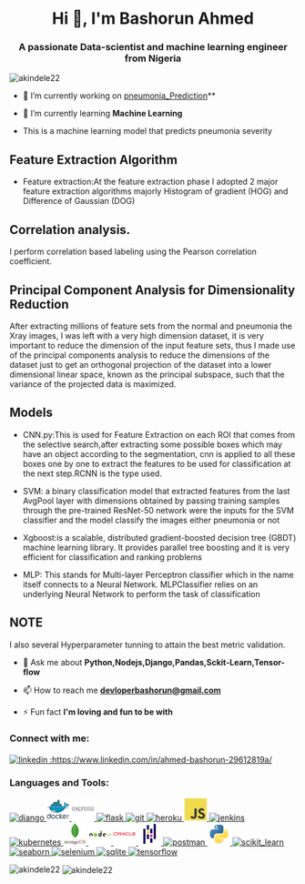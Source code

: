 <h1 align="center">Hi 👋, I'm Bashorun Ahmed</h1>
<h3 align="center">A passionate Data-scientist and machine learning engineer from Nigeria</h3>

<p align="left"> <img src="https://komarev.com/ghpvc/?username=akindele22&label=Profile%20views&color=0e75b6&style=flat" alt="akindele22" /> </p>

- 🔭  I’m currently working on [pneumonia_Prediction](https://github.com/akindele22/pneumonia_prediction.git)**

- 🌱 I’m currently learning **Machine Learning**
-  This is a machine learning model that predicts pneumonia severity
## Feature Extraction Algorithm 
-  Feature extraction:At the feature extraction phase I adopted 2 major feature extraction algorithms majorly Histogram of gradient  (HOG) and Difference of Gaussian  (DOG)

## Correlation analysis.
I perform correlation based labeling using the Pearson correlation coefficient.

## Principal Component Analysis for Dimensionality Reduction
After extracting millions of feature sets from the normal and pneumonia the Xray images, I was left with a very high dimension dataset, it is very important to reduce the dimension of the input feature sets, thus I made use of the principal components analysis to reduce the dimensions of the dataset just to get an orthogonal projection of the dataset into a lower dimensional linear space, known as the principal subspace, such that the variance of the projected data is maximized.


## Models
-  CNN.py:This is used for Feature Extraction on each ROI that comes from the selective search,after extracting some possible boxes which may have an object according to the segmentation, 
    cnn is applied to all these boxes one by one to extract the features to be used for classification at the next step.RCNN is the type used.
    
-  SVM: a binary classification model that extracted features from the last AvgPool layer with dimensions obtained by passing training samples through the pre-trained ResNet-50 network were the inputs for the SVM classifier and the model classify the images either pneumonia or not
-  Xgboost:is a scalable, distributed gradient-boosted decision tree (GBDT) machine learning library. It provides parallel tree boosting and it is very efficient for classification and ranking problems
-  MLP: This stands for Multi-layer Perceptron classifier which in the name itself connects to a Neural Network. MLPClassifier relies on an underlying Neural Network to perform the task of classification

## NOTE
  I also several Hyperparameter tunning to attain the best metric validation.



- 💬 Ask me about **Python,Nodejs,Django,Pandas,Sckit-Learn,Tensor-flow**

- 📫 How to reach me **devloperbashorun@gmail.com**

- ⚡ Fun fact **I'm loving and fun to be with**

<h3 align="left">Connect with me:</h3>
<p align="left">
<a href="https://linkedin.com/in/linkedin :https://www.linkedin.com/in/ahmed-bashorun-29612819a/" target="blank"><img align="center" src="https://raw.githubusercontent.com/rahuldkjain/github-profile-readme-generator/master/src/images/icons/Social/linked-in-alt.svg" alt="linkedin :https://www.linkedin.com/in/ahmed-bashorun-29612819a/" height="30" width="40" /></a>
</p>

<h3 align="left">Languages and Tools:</h3>
<p align="left"> <a href="https://www.djangoproject.com/" target="_blank" rel="noreferrer"> <img src="https://cdn.worldvectorlogo.com/logos/django.svg" alt="django" width="40" height="40"/> </a> <a href="https://www.docker.com/" target="_blank" rel="noreferrer"> <img src="https://raw.githubusercontent.com/devicons/devicon/master/icons/docker/docker-original-wordmark.svg" alt="docker" width="40" height="40"/> </a> <a href="https://expressjs.com" target="_blank" rel="noreferrer"> <img src="https://raw.githubusercontent.com/devicons/devicon/master/icons/express/express-original-wordmark.svg" alt="express" width="40" height="40"/> </a> <a href="https://flask.palletsprojects.com/" target="_blank" rel="noreferrer"> <img src="https://www.vectorlogo.zone/logos/pocoo_flask/pocoo_flask-icon.svg" alt="flask" width="40" height="40"/> </a> <a href="https://git-scm.com/" target="_blank" rel="noreferrer"> <img src="https://www.vectorlogo.zone/logos/git-scm/git-scm-icon.svg" alt="git" width="40" height="40"/> </a> <a href="https://heroku.com" target="_blank" rel="noreferrer"> <img src="https://www.vectorlogo.zone/logos/heroku/heroku-icon.svg" alt="heroku" width="40" height="40"/> </a> <a href="https://developer.mozilla.org/en-US/docs/Web/JavaScript" target="_blank" rel="noreferrer"> <img src="https://raw.githubusercontent.com/devicons/devicon/master/icons/javascript/javascript-original.svg" alt="javascript" width="40" height="40"/> </a> <a href="https://www.jenkins.io" target="_blank" rel="noreferrer"> <img src="https://www.vectorlogo.zone/logos/jenkins/jenkins-icon.svg" alt="jenkins" width="40" height="40"/> </a> <a href="https://kubernetes.io" target="_blank" rel="noreferrer"> <img src="https://www.vectorlogo.zone/logos/kubernetes/kubernetes-icon.svg" alt="kubernetes" width="40" height="40"/> </a> <a href="https://www.mongodb.com/" target="_blank" rel="noreferrer"> <img src="https://raw.githubusercontent.com/devicons/devicon/master/icons/mongodb/mongodb-original-wordmark.svg" alt="mongodb" width="40" height="40"/> </a> <a href="https://nodejs.org" target="_blank" rel="noreferrer"> <img src="https://raw.githubusercontent.com/devicons/devicon/master/icons/nodejs/nodejs-original-wordmark.svg" alt="nodejs" width="40" height="40"/> </a> <a href="https://www.oracle.com/" target="_blank" rel="noreferrer"> <img src="https://raw.githubusercontent.com/devicons/devicon/master/icons/oracle/oracle-original.svg" alt="oracle" width="40" height="40"/> </a> <a href="https://pandas.pydata.org/" target="_blank" rel="noreferrer"> <img src="https://raw.githubusercontent.com/devicons/devicon/2ae2a900d2f041da66e950e4d48052658d850630/icons/pandas/pandas-original.svg" alt="pandas" width="40" height="40"/> </a> <a href="https://postman.com" target="_blank" rel="noreferrer"> <img src="https://www.vectorlogo.zone/logos/getpostman/getpostman-icon.svg" alt="postman" width="40" height="40"/> </a> <a href="https://www.python.org" target="_blank" rel="noreferrer"> <img src="https://raw.githubusercontent.com/devicons/devicon/master/icons/python/python-original.svg" alt="python" width="40" height="40"/> </a> <a href="https://scikit-learn.org/" target="_blank" rel="noreferrer"> <img src="https://upload.wikimedia.org/wikipedia/commons/0/05/Scikit_learn_logo_small.svg" alt="scikit_learn" width="40" height="40"/> </a> <a href="https://seaborn.pydata.org/" target="_blank" rel="noreferrer"> <img src="https://seaborn.pydata.org/_images/logo-mark-lightbg.svg" alt="seaborn" width="40" height="40"/> </a> <a href="https://www.selenium.dev" target="_blank" rel="noreferrer"> <img src="https://raw.githubusercontent.com/detain/svg-logos/780f25886640cef088af994181646db2f6b1a3f8/svg/selenium-logo.svg" alt="selenium" width="40" height="40"/> </a> <a href="https://www.sqlite.org/" target="_blank" rel="noreferrer"> <img src="https://www.vectorlogo.zone/logos/sqlite/sqlite-icon.svg" alt="sqlite" width="40" height="40"/> </a> <a href="https://www.tensorflow.org" target="_blank" rel="noreferrer"> <img src="https://www.vectorlogo.zone/logos/tensorflow/tensorflow-icon.svg" alt="tensorflow" width="40" height="40"/> </a> </p>

<p><img align="left" src="https://github-readme-stats.vercel.app/api/top-langs?username=akindele22&show_icons=true&locale=en&layout=compact" alt="akindele22" /></p>

<p>&nbsp;<img align="center" src="https://github-readme-stats.vercel.app/api?username=akindele22&show_icons=true&locale=en" alt="akindele22" /></p>
